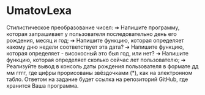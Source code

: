 # UmatovLexa

Стилистическое преобразование чисел: 
➔ Напишите программу, которая запрашивает у пользователя последовательно день 
его рождения, месяц и год; 
➔ Напишите функцию, которая определяет какому дню недели соответствует эта 
дата? 
➔ Напишите функцию, которая определяет - високосный это был год, или нет? 
➔ Напишите функцию, которая определяет сколько сейчас лет пользователю; 
➔ Реализуйте вывод в консоль даты рождения пользователя в формате дд мм гггг, 
где цифры прорисованы звёздочками (*), как на электронном табло. 
Ответом на задание будет ссылка на репозиторий GitHub, где хранится Ваша 
программа.
